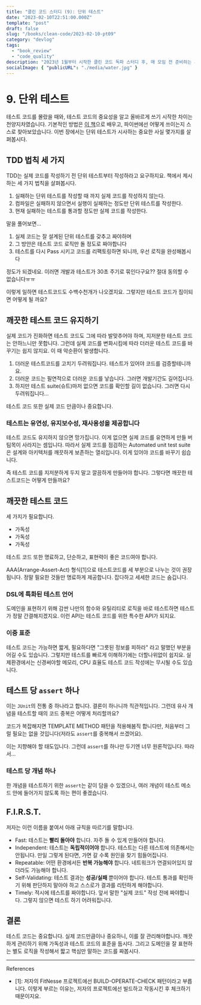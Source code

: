 ```yaml
---
title: "클린 코드 스터디 (9): 단위 테스트"
date: "2023-02-10T22:51:00.000Z"
template: "post"
draft: false
slug: "/books/clean-code/2023-02-10-pt09"
category: "devlog"
tags:
  - "book_review"
  - "code_quality"
description: "2023년 1월부터 시작한 클린 코드 독파 스터디 후, 매 모임 전 준비하는 게시글을 공유합니다. 이 글은 9장, 단위 테스트에 대해 살펴봅니다."
socialImage: { "publicURL": "./media/water.jpg" }
---
```


# 9. 단위 테스트

테스트 코드를 몰랐을 때와, 테스트 코드의 중요성을 알고 올바르게 쓰기 시작한 차이는 천양지차였습니다. 기본적인 방법은 [이 책](https://repo.yona.io/doortts/blog/issue/2)으로 배우고, 파이썬에선 어떻게 쓰이는지 스스로 찾아보았습니다. 이번 장에서는 단위 테스트가 시사하는 중요한 사실 몇가지를 살펴봅시다.

## TDD 법칙 세 가지

TDD는 실제 코드를 작성하기 전 단위 테스트부터 작성하라고 요구하지요. 책에서 제시하는 세 가지 법칙을 살펴봅시다.

1. 실패하는 단위 테스트를 작성할 때 까지 실제 코드를 작성하지 않는다.
2. 컴파일은 실패하지 않으면서 실행이 실패하는 정도만 단위 테스트를 작성한다.
3. 현재 실패하는 테스트를 통과할 정도만 실제 코드를 작성한다.

말을 풀어보면...

1. 실제 코드는 잘 설계된 단위 테스트를 갖추고 짜야하며
2. 그 방안은 테스트 코드 로직만 돌 정도로 짜야합니다
3. 테스트를 다시 Pass 시키고 코드를 리팩토링하면 되니까, 우선 로직을 완성해봅시다

정도가 되겠네요. 이러면 개발과 테스트가 30초 주기로 묶인다구요?? 절대 동의할 수 없습니다ㅠㅠ

이렇게 일하면 테스트코드도 수백수천개가 나오겠지요. 그렇지만 테스트 코드가 짐이되면 어떻게 될 까요?

## 깨끗한 테스트 코드 유지하기

실제 코드가 진화하면 테스트 코드도 그에 따라 발맞추어야 하며, 지저분한 테스트 코드는 안하느니만 못합니다. 그런데 실제 코드를 변화시킴에 따라 더러운 테스트 코드를 바꾸기는 쉽지 않지요. 이 때 악순환이 발생합니다.

1. 더러운 테스트코드를 고치기 두려워집니다. 테스트가 있어야 코드를 검증할테니까요.
2. 더러운 코드는 필연적으로 더러운 코드를 낳습니다. 그러면 개발기간도 길어집니다.
3. 하지만 테스트 suite(슈트)마저 없으면 코드를 확인할 길이 없습니다. 그러면 다시 두려워집니다...

테스트 코드 또한 실제 코드 만큼이나 중요합니다.

### 테스트는 유연성, 유지보수성, 재사용성을 제공합니다

테스트 코드도 유지하지 않으면 망가집니다. 이게 없으면 실제 코드를 유연하게 만들 버팀목이 사라지는 셈입니다. 따라서 실제 코드를 점검하는 Automated unit test suite은 설계와 아키텍처를 깨끗하게 보존하는 열쇠입니다. 이게 있어야 코드를 바꾸기 쉽습니다.

즉 테스트 코드를 지저분하게 두지 말고 깔끔하게 만들어야 합니다. 그렇다면 깨끗한 테스트코드는 어떻게 만들까요?

## 깨끗한 테스트 코드

세 가지가 필요합니다.

- 가독성
- 가독성
- 가독성

테스트 코드 또한 명료하고, 단순하고, 표현력이 좋은 코드여야 합니다.

AAA(Arrange-Assert-Act) 형식[1]으로 테스트코드를 세 부분으로 나누는 것이 권장됩니다. 정말 필요한 것들만 명료하게 제공합니다. 잡다하고 세세한 코드는 숨깁니다.

### DSL에 특화된 테스트 언어

도메인을 표현하기 위해 감싼 나만의 함수와 유틸리티로 로직을 바로 테스트하면 테스트가 정말 간결해지겠지요. 이런 API는 테스트 코드를 위한 특수한 API가 되지요.

### 이중 표준

테스트 코드는 가능하면 짧게, 필요하다면 "그릇된 정보를 피하라" 라고 말했던 부분을 어길 수도 있습니다. 그렇지만 테스트를 빠르게 이해하기에는 더할나위없이 쉽지요. 실제환경에서는 신경써야할 메모리, CPU 효율도 테스트 코드 작성에는 무시될 수도 있습니다.

## 테스트 당 `assert` 하나

이는 `JUnit`의 전통 중 하나라고 합니다. 결론이 하나니까 직관적입니다. 그런데 유사 개념을 테스트할 때의 코드 중복은 어떻게 처리할까요?

코드가 복잡해지면 TEMPLATE METHOD 패턴을 적용해봄직 합니다만, 처음부터 그럴 필요는 없을 것입니다(저라도 `assert`를 중복해서 쓰겠어요).

이는 지향해야 할 태도입니다. 그런데 `assert`를 하나만 두기엔 너무 원론적입니다. 따라서...

### 테스트 당 개념 하나

한 개념을 테스트하기 위한 `assert`는 같이 담을 수 있겠으나, 여러 개념이 테스트 메소드 안에 들어가지 않도록 하는 편이 좋겠습니다.

## F.I.R.S.T.

저자는 이런 이름을 붙여서 아래 규칙을 따르기를 말합니다.

- Fast: 테스트는 **빨리 돌아야** 합니다. 자주 돌 수 있게 만들어야 합니다.
- Independent: 테스트는 **독립적이어야** 합니다. 테스트는 다른 테스트에 의존해서는 안됩니다. 만일 그렇게 된다면, 가면 갈 수록 원인을 찾기 힘들어집니다.
- Repeatable: 어떤 환경에서든 **반복 가능해야** 합니다. 네트워크가 연결되어있지 않더라도 가능해야 합니다.
- Self-Validating: 테스트 결과는 **성공/실패** 뿐이어야 합니다. 테스트 통과를 확인하기 위해 판단하지 말아야 하고 스스로가 결과를 리턴하게 해야합니다.
- Timely: 적시에 테스트를 짜야합니다. 앞서 말한 "실제 코드" 작성 전에 짜야합니다. 그렇지 않으면 테스트 하기 어려워집니다.

## 결론

테스트 코드는 중요합니다. 실제 코드만큼이나 중요하니, 이를 잘 관리해야합니다. 깨끗하게 관리하기 위해 가독성과 테스트 코드의 표준을 둡시다. 그리고 도메인을 잘 표현하는 별도 로직을 작성해서 짧고 핵심만 말하는 코드를 짜봅시다.

---

References

- [1]: 저자의 FitNesse 프로젝트에선 BUILD-OPERATE-CHECK 패턴이라고 부릅니다. 이렇게 부르는 이유는, 저자의 프로젝트에선 빌드하고 작동시킨 후 체크하기 때문이지요.
